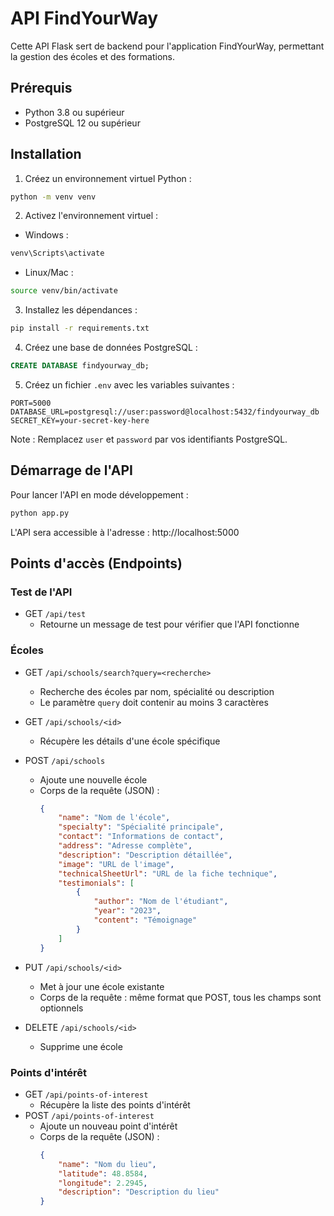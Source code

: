 # API FindYourWay

Cette API Flask sert de backend pour l'application FindYourWay, permettant la gestion des écoles et des formations.

## Prérequis

- Python 3.8 ou supérieur
- PostgreSQL 12 ou supérieur

## Installation

1. Créez un environnement virtuel Python :
```bash
python -m venv venv
```

2. Activez l'environnement virtuel :
- Windows :
```bash
venv\Scripts\activate
```
- Linux/Mac :
```bash
source venv/bin/activate
```

3. Installez les dépendances :
```bash
pip install -r requirements.txt
```

4. Créez une base de données PostgreSQL :
```sql
CREATE DATABASE findyourway_db;
```

5. Créez un fichier `.env` avec les variables suivantes :
```
PORT=5000
DATABASE_URL=postgresql://user:password@localhost:5432/findyourway_db
SECRET_KEY=your-secret-key-here
```

Note : Remplacez `user` et `password` par vos identifiants PostgreSQL.

## Démarrage de l'API

Pour lancer l'API en mode développement :
```bash
python app.py
```

L'API sera accessible à l'adresse : http://localhost:5000

## Points d'accès (Endpoints)

### Test de l'API
- GET `/api/test`
  - Retourne un message de test pour vérifier que l'API fonctionne

### Écoles
- GET `/api/schools/search?query=<recherche>`
  - Recherche des écoles par nom, spécialité ou description
  - Le paramètre `query` doit contenir au moins 3 caractères

- GET `/api/schools/<id>`
  - Récupère les détails d'une école spécifique

- POST `/api/schools`
  - Ajoute une nouvelle école
  - Corps de la requête (JSON) :
    ```json
    {
        "name": "Nom de l'école",
        "specialty": "Spécialité principale",
        "contact": "Informations de contact",
        "address": "Adresse complète",
        "description": "Description détaillée",
        "image": "URL de l'image",
        "technicalSheetUrl": "URL de la fiche technique",
        "testimonials": [
            {
                "author": "Nom de l'étudiant",
                "year": "2023",
                "content": "Témoignage"
            }
        ]
    }
    ```

- PUT `/api/schools/<id>`
  - Met à jour une école existante
  - Corps de la requête : même format que POST, tous les champs sont optionnels

- DELETE `/api/schools/<id>`
  - Supprime une école

### Points d'intérêt
- GET `/api/points-of-interest`
  - Récupère la liste des points d'intérêt
- POST `/api/points-of-interest`
  - Ajoute un nouveau point d'intérêt
  - Corps de la requête (JSON) :
    ```json
    {
        "name": "Nom du lieu",
        "latitude": 48.8584,
        "longitude": 2.2945,
        "description": "Description du lieu"
    }
    ``` 
